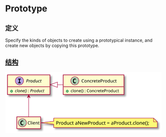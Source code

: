 # Prototype

## 定义
Specify the kinds of objects to create using a prototypical instance, and create new objects by copying this prototype.

## [结构](./Demo.txt)
![](./Demo.svg)
